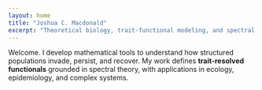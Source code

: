 ```yaml
---
layout: home
title: "Joshua C. Macdonald"
excerpt: "Theoretical biology, trait-functional modeling, and spectral dynamics."
---
```


Welcome. I develop mathematical tools to understand how structured populations invade, persist, and recover. My work defines **trait-resolved functionals** grounded in spectral theory, with applications in ecology, epidemiology, and complex systems.
